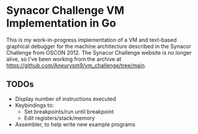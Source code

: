 # Synacor Challenge VM Implementation in Go

This is my work-in-progress implementation of a VM and text-based graphical 
debugger for the machine architecture described in the Synacor Challenge 
from OSCON 2012. The Synacor Challenge website is no longer alive, so I've 
been working from the archive at https://github.com/Aneurysm9/vm_challenge/tree/main. 

## TODOs

- Display number of instructions executed
- Keybindings to:
  - Set breakpoints/run until breakpoint
  - Edit registers/stack/memory
- Assembler, to help write new example programs